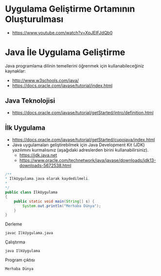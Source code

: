 # Uygulama Geliştirme Ortamının Oluşturulması
  * https://www.youtube.com/watch?v=XpJElFJdQb0

# Java İle Uygulama Geliştirme

Java programlama dilinin temellerini öğrenmek için kullanabileceğiniz kaynaklar:
* http://www.w3schools.com/java/ 
* https://docs.oracle.com/javase/tutorial/index.html

## Java Teknolojisi

* https://docs.oracle.com/javase/tutorial/getStarted/intro/definition.html

## İlk Uygulama

* https://docs.oracle.com/javase/tutorial/getStarted/cupojava/index.html
* Java uygulamaları geliştirebilmek için Java Development Kit (JDK) yazılımını kurmalısınız (aşağıdaki adreslerden birini kullanabilirsiniz).
    * https://jdk.java.net
    * https://www.oracle.com/technetwork/java/javase/downloads/jdk13-downloads-5672538.html

```java
/**
* IlkUygulama.java olarak kaydedilmeli.
*
*/
public class IlkUygulama 
{
    public static void main(String[] s) {
        System.out.println("Merhaba Dünya");
    }
}
```

Derleme
```console
javac IlkUygulama.java
```

Çalıştırma
```console
java IlkUygulama
```

Program çıktısı
```console
Merhaba Dünya
```
